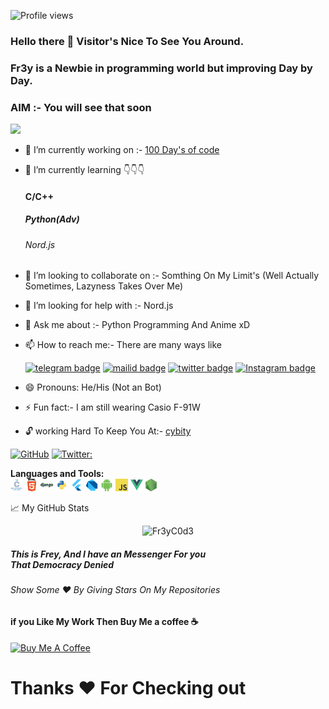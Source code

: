 ![Profile views](https://komarev.com/ghpvc/?username=fr3y&color=blue&style=flat-square&label=Profile+Views)

### Hello there 👋 Visitor's Nice To See You Around.
### Fr3y is a Newbie in programming world but improving Day by Day. 
### AIM :- You will see that soon 
<img src ="https://fr3yc0d3.blogspot.com/2021/06/some-arts.html.jpg">

- 🔭 I’m currently working on :- [100 Day's of code](https://github.com/fr3y/100daysofcode)
- 🌱 I’m currently learning 👇👇👇 <h4>C/C++</h4><h5>Python(Adv)</h5><h6>Nord.js</h6>
- 👯 I’m looking to collaborate on :- Somthing On My Limit's (Well Actually Sometimes, Lazyness Takes Over Me)
- 🤔 I’m looking for help with :- Nord.js
- 💬 Ask me about :- Python Programming And Anime xD
- 📫 How to reach me:- There are many ways like

    [![telegram badge](https://img.shields.io/badge/Telegram-30302f?style=for-the-badge&logo=telegram)](https://t.me/cywar)
    [![mailid badge](https://img.shields.io/badge/Mail_Me-30302f?style=for-the-badge&logo=gmail)](mailto:free3y@gmail.com)
    [![twitter badge](https://img.shields.io/badge/Follow_Me-30302f?style=for-the-badge&logo=twitter)](https://twitter.com/Fr3yC0d3)
    [![Instagram badge](https://img.shields.io/badge/Follow_Me-30302f?style=for-the-badge&logo=Instagram)](https://instagram.com/Fr3yC0d3)

- 😄 Pronouns: He/His (Not an Bot)
- ⚡  Fun fact:- I am still wearing Casio F-91W 
- 🔓 working Hard To Keep You At:- [cybity](https://github.com/cybity) 

[![GitHub ](https://img.shields.io/github/followers/Fr3yC0d3?label=follow&style=social)](https://github.com/Fr3yC0d3)
[![Twitter:](https://img.shields.io/twitter/follow/Fr3yC0d3?style=social)](https://twitter.com/Fr3yC0d3)


**Languages and Tools:**  
<code><img height="20" src="https://raw.githubusercontent.com/github/explore/80688e429a7d4ef2fca1e82350fe8e3517d3494d/topics/c/c.png"></code>
<code><img height="20" src="https://raw.githubusercontent.com/github/explore/80688e429a7d4ef2fca1e82350fe8e3517d3494d/topics/html/html.png"></code>
<code><img height="20" src="https://raw.githubusercontent.com/github/explore/80688e429a7d4ef2fca1e82350fe8e3517d3494d/topics/django/django.png"></code>
<code><img height="20" src="https://raw.githubusercontent.com/github/explore/80688e429a7d4ef2fca1e82350fe8e3517d3494d/topics/python/python.png"></code>
<code><img height="20" src="https://raw.githubusercontent.com/github/explore/80688e429a7d4ef2fca1e82350fe8e3517d3494d/topics/flutter/flutter.png"></code>
<code><img height="20" src="https://raw.githubusercontent.com/github/explore/80688e429a7d4ef2fca1e82350fe8e3517d3494d/topics/dart/dart.png"></code>
<code><img height="20" src="https://raw.githubusercontent.com/github/explore/80688e429a7d4ef2fca1e82350fe8e3517d3494d/topics/android/android.png"></code>
<code><img height="20" src="https://raw.githubusercontent.com/github/explore/80688e429a7d4ef2fca1e82350fe8e3517d3494d/topics/javascript/javascript.png"></code>
<code><img height="20" src="https://raw.githubusercontent.com/github/explore/80688e429a7d4ef2fca1e82350fe8e3517d3494d/topics/vue/vue.png"></code>
<code><img height="20" src="https://raw.githubusercontent.com/github/explore/80688e429a7d4ef2fca1e82350fe8e3517d3494d/topics/nodejs/nodejs.png"></code>    

📈 My GitHub Stats

<p align="center"> <img src="https://github-readme-stats.vercel.app/api?username=Fr3yC0d3&show_icons=true&theme=chartreuse-dark" alt="Fr3yC0d3" />


<h5> This is Frey, And I have an Messenger For you <br>
 That Democracy Denied </h5>
 <h6> Show Some ❤️ By Giving Stars On My Repositories </h6>
 <H4> if you Like My Work Then Buy Me a coffee ☕</H4>
 <a href="https://www.buymeacoffee.com/fr3y" target="_blank"><img src="https://cdn.buymeacoffee.com/buttons/default-orange.png" alt="Buy Me A Coffee" height="41" width="174"></a>
<h1> Thanks ❤️ For Checking out</h1>
